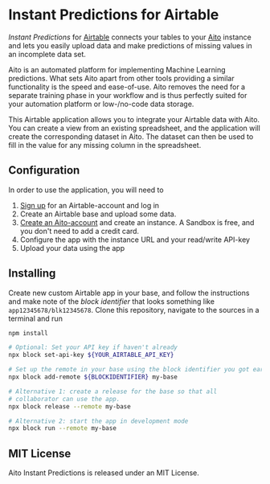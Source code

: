 # Instant Predictions for Airtable

_Instant Predictions_ for [Airtable](https://www.airtable.com/) connects your
tables to your [Aito](https://aito.ai) instance and lets you easily upload data
and make predictions of missing values in an incomplete data set.

Aito is an automated platform for implementing Machine Learning predictions.
What sets Aito apart from other tools providing a similar functionality is the
speed and ease-of-use. Aito removes the need for a separate training phase in
your workflow and is thus perfectly suited for your automation platform or
low-/no-code data storage.

This Airtable application allows you to integrate your Airtable data with Aito.
You can create a view from an existing spreadsheet, and the application will
create the corresponding dataset in Aito. The dataset can then be used to fill
in the value for any missing column in the spreadsheet.

## Configuration

In order to use the application, you will need to

1. [Sign up](https://airtable.com/signup) for an Airtable-account and log in
2. Create an Airtable base and upload some data.
3. [Create an Aito-account](https://console.aito.ai) and create an instance. A
Sandbox is free, and you don't need to add a credit card.
4. Configure the app with the instance URL and your read/write API-key
5. Upload your data using the app

## Installing

Create new custom Airtable app in your base, and follow the instructions and
make note of the _block identifier_ that looks something like
`app12345678/blk12345678`. Clone this repository, navigate to the sources in a
terminal and run

```sh
npm install

# Optional: Set your API key if haven't already
npx block set-api-key ${YOUR_AIRTABLE_API_KEY}

# Set up the remote in your base using the block identifier you got earlier
npx block add-remote ${BLOCKIDENTIFIER} my-base

# Alternative 1: create a release for the base so that all
# collaborator can use the app.
npx block release --remote my-base

# Alternative 2: start the app in development mode
npx block run --remote my-base
```

## MIT License

Aito Instant Predictions is released under an MIT License.
